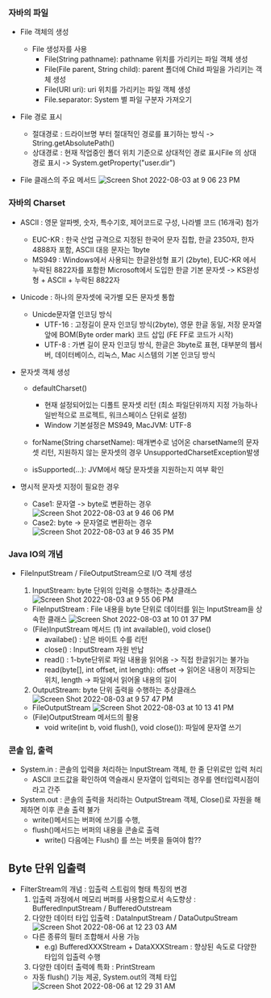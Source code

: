 ### 자바의 파일
* File 객체의 생성
   * File 생성자를 사용
      * File(String pathname): pathname 위치를 가리키는 파일 객체 생성
      * File(File parent, String child): parent 폴더에 Child 파일을 가리키는 객체 생성
      * File(URI uri): uri 위치를 가리키는 파일 객체 생성
      * File.separator: System 별 파일 구분자 가져오기

* File 경로 표시
  * 절대경로 : 드라이브명 부터 절대적인 경로를 표기하는 방식 -> String.getAbsolutePath()
  * 상대경로 : 현재 작업중인 폴더 위치 기준으로 상대적인 경로 표시File 의 상대 경로 표시 -> System.getProperty("user.dir")

* File 클래스의 주요 메서드
   ![Screen Shot 2022-08-03 at 9 06 23 PM](https://user-images.githubusercontent.com/34419390/182699734-1d98470e-b74d-449a-89b5-83e38d8fc07f.png)


### 자바의 Charset
* ASCII : 영문 알파벳, 숫자, 특수기호, 제어코드로 구성, 나라별 코드 (16개국) 첨가
   * EUC-KR : 한국 산업 규격으로 지정된 한국어 문자 집합, 한글 2350자, 한자 4888자 포함, ASCII 대응 문자는 1byte
   * MS949 : Windows에서 사용되는 한글완성형 표기 (2byte), EUC-KR 에서 누락된 8822자를 포함한 Microsoft에서 도입한 한글 기본 문자셋 -> KS완성형 + ASCII + 누락된 8822자
* Unicode : 하나의 문자셋에 국가별 모든 문자셋 통합
  * Unicde문자열 인코딩 방식
    * UTF-16 : 고정길이 문자 인코딩 방식(2byte), 영문 한글 동일, 저장 문자열 앞에 BOM(Byte order mark) 코드 삽입 (FE FF로 코드가 시작)
    * UTF-8 : 가변 길이 문자 인코딩 방식, 한글은 3byte로 표현, 대부분의 웹서버, 데이터베이스, 리눅스, Mac 시스템의 기본 인코딩 방식

* 문자셋 객체 생성 
  * defaultCharset()
     * 현재 설정되어있는 디폴트 문자셋 리턴 (최소 파일단위까지 지정 가능하나 일반적으로 프로젝트, 워크스페이스 단위로 설정)
     * Window 기본설정은 MS949, MacJVM: UTF-8

  * forName(String charsetName): 매개변수로 넘어온 charsetName의 문자셋 리턴, 지원하지 않는 문자셋의 경우 UnsupportedCharsetException발생
  * isSupported(...): JVM에서 해당 문자셋을 지원하는지 여부 확인

* 명시적 문자셋 지정이 필요한 경우
  * Case1: 문자열 -> byte로 변환하는 경우
  ![Screen Shot 2022-08-03 at 9 46 06 PM](https://user-images.githubusercontent.com/34419390/182708390-56098177-f207-4ae1-ba1c-a72377e89052.png)
  * Case2: byte -> 문자열로 변환하는 경우
  ![Screen Shot 2022-08-03 at 9 46 35 PM](https://user-images.githubusercontent.com/34419390/182708438-7c87d532-7567-4b73-b4dd-f6f1e157eb38.png)

### Java IO의 개념
* FileInputStream / FileOutputStream으로 I/O 객체 생성
  1. InputStream: byte 단위의 입력을 수행하는 추상클래스
  ![Screen Shot 2022-08-03 at 9 55 06 PM](https://user-images.githubusercontent.com/34419390/182709968-9f9e2bbc-61e4-4974-81aa-aa070b3c6dce.png)
    * FileInputStream : File 내용을 byte 단위로 데이터를 읽는 InputStream을 상속한 클래스
    ![Screen Shot 2022-08-03 at 10 01 37 PM](https://user-images.githubusercontent.com/34419390/182711051-081a0d38-1d39-4ea2-a83f-5794b9a4d2b0.png)
    * (File)InputStream 메서드
    (1) int available(), void close()
        * availabe() : 남은 바이트 수를 리턴
        * close() : InputStream 자원 반납 
        * read() : 1-byte단위로 파일 내용을 읽어옴 -> 직접 한글읽기는 불가능
        * read(byte[], int offset, int length): offset -> 읽어온 내용이 저장되는 위치, length -> 파일에서 읽어올 내용의 길이 

  2. OutputStream: byte 단위 출력을 수행하는 추상클래스
  ![Screen Shot 2022-08-03 at 9 57 47 PM](https://user-images.githubusercontent.com/34419390/182710463-74859c7f-75e2-4ffa-a3b5-13702230dab5.png)
  * FileOutputStream
  ![Screen Shot 2022-08-03 at 10 13 41 PM](https://user-images.githubusercontent.com/34419390/182713044-d7050c0b-4908-4f1e-8048-bf176902365c.png)
  * (File)OutputStream 메서드의 활용
    * void write(int b, void flush(), void close()): 파일에 문자열 쓰기

### 콘솔 입, 출력
* System.in : 콘솔의 입력을 처리하는 InputStream 객체, 한 줄 단위로만 입력 처리 
   * ASCII 코드값을 확인하여 역슬래시 문자열이 입력되는 경우를 엔터입력시점이라고 간주
* System.out : 콘솔의 출력을 처리하는 OutputStream 객체, Close()로 자원을 해제하면 이후 콘솔 출력 불가
   * write()메서드는 버퍼에 쓰기를 수행,
   * flush()메서드는 버퍼의 내용을 콘솔로 출력
     * write() 다음에는 Flush() 를 쓰는 버릇을 들여야 함??

## Byte 단위 입출력
* FilterStream의 개념 : 입출력 스트림의 형태 특징의 변경
  1) 입출력 과정에서 메모리 버퍼를 사용함으로서 속도향상 : BufferedInputStream / BufferedOutstream
  2) 다양한 데이터 타입 입출력 : DataInputStream / DataOutpuStream
  ![Screen Shot 2022-08-06 at 12 23 03 AM](https://user-images.githubusercontent.com/34419390/183222990-c77e4643-8fe3-4824-a7a2-9f0acbed984b.png)
  * 다른 종류의 필터 조합해서 사용 가능
    * e.g) BufferedXXXStream + DataXXXStream : 향상된 속도로 다양한 타입의 입출력 수행
  3) 다양한 데이터 출력에 특화 : PrintStream
  * 자동 flush() 기능 제공, System.out의 객체 타입
  ![Screen Shot 2022-08-06 at 12 29 31 AM](https://user-images.githubusercontent.com/34419390/183223367-7250885a-847f-424b-9417-48f38ba546a6.png)